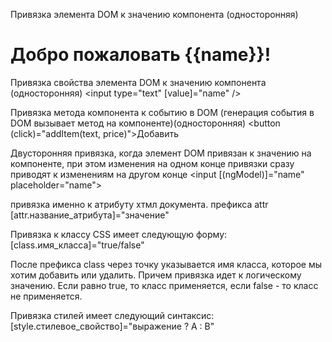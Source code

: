 Привязка элемента DOM к значению компонента (односторонняя)
<h1>Добро пожаловать {{name}}!</h1>


Привязка свойства элемента DOM к значению компонента (односторонняя)
<input type="text" [value]="name" />


Привязка метода компонента к событию в DOM (генерация события в DOM вызывает метод на компоненте)(односторонняя)
<button (click)="addItem(text, price)">Добавить</button>


Двусторонняя привязка, когда элемент DOM привязан к значению на компоненте, при этом изменения на одном конце привязки сразу приводят к изменениям на другом конце
<input [(ngModel)]="name" placeholder="name">


привязка именно к атрибуту хтмл документа. префикса attr
[attr.название_атрибута]="значение"



Привязка к классу CSS имеет следующую форму:
[class.имя_класса]="true/false"

После префикса class через точку указывается имя класса, которое мы хотим добавить или удалить. Причем привязка идет к логическому значению. Если равно true, то класс применяется, если false - то класс не применяется. 

Привязка стилей имеет следующий синтаксис:
[style.стилевое_свойство]="выражение ? A : B"


